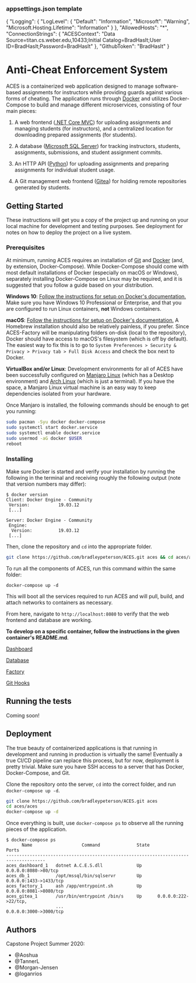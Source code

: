 ### appsettings.json template
{
  "Logging": {
    "LogLevel": {
      "Default": "Information",
      "Microsoft": "Warning",
      "Microsoft.Hosting.Lifetime": "Information"
    }
  },
  "AllowedHosts": "*",
  "ConnectionStrings": {
    "ACESContext": "Data Source=titan.cs.weber.edu,10433;Initial Catalog=BradHasIt;User ID=BradHasIt;Password=BradHasIt"
  },
  "GithubToken": "BradHasIt"
}

# Anti-Cheat Enforcement System

ACES is a containerized web application designed to manage software-based assignments for instructors while providing guards against various forms of cheating. The application runs through [Docker](https://www.docker.com/) and utilizes Docker-Compose to build and manage different microservices, consisting of four main pieces:

1. A web frontend ([.NET Core MVC](https://docs.microsoft.com/en-us/aspnet/core/tutorials/first-mvc-app/start-mvc?view=aspnetcore-3.1&tabs=visual-studio
)) for uploading assignments and managing students (for instructors), and a centralized location for downloading prepared assignments (for students).

2. A database ([Microsoft SQL Server](https://www.microsoft.com/en-us/sql-server/sql-server-2019)) for tracking instructors, students, assignments, submissions, and student assignment commits. 

3. An HTTP API ([Python](https://docs.python.org/3/library/http.server.html)) for uploading assignments and preparing assignments for individual student usage.

4. A Git management web frontend ([Gitea](https://gitea.io/en-us/)) for holding remote repositories generated by students.

## Getting Started

These instructions will get you a copy of the project up and running on your local machine for development and testing purposes. See deployment for notes on how to deploy the project on a live system.

### Prerequisites

At minimum, running ACES requires an installation of [Git](https://git-scm.com/) and [Docker](https://docs.docker.com/get-docker/) (and, by extension, Docker-Compose). While Docker-Compose should come with most default installations of Docker (especially on macOS or Windows), separately installing Docker-Compose on Linux may be required, and it is suggested that you follow a guide based on your distribution.

**Windows 10**: [Follow the instructions for setup on Docker's documentation.](https://docs.docker.com/docker-for-windows/install/) Make sure you have Windows 10 Professional or Enterprise, and that you are configured to run Linux containers, **not** Windows containers.

**macOS**: [Follow the instructions for setup on Docker's documentation.](https://docs.docker.com/docker-for-mac/install/) A Homebrew installation should also be relatively painless, if you prefer. Since ACES-Factory will be manipulating folders on-disk (local to the repository), Docker should have access to macOS's filesystem (which is off by default). The easiest way to fix this is to go to `System Preferences > Security & Privacy > Privacy tab > Full Disk Access` and check the box next to Docker.

**VirtualBox and/or Linux**: Development environments for all of ACES have been successfully configured on [Manjaro Linux](https://manjaro.org/) (which has a Desktop environment) and [Arch Linux](https://www.archlinux.org/) (which is just a terminal). If you have the space, a Manjaro Linux virtual machine is an easy way to keep dependencies isolated from your hardware. 

Once Manjaro is installed, the following commands should be enough to get you running:
```bash
sudo pacman -Syu docker docker-compose
sudo systemctl start docker.service
sudo systemctl enable docker.service
sudo usermod -aG docker $USER
reboot
```

### Installing

Make sure Docker is started and verify your installation by running the following in the terminal and receiving roughly the following output (note that version numbers may differ):
```
$ docker version
Client: Docker Engine - Community
 Version:           19.03.12
 [...]

Server: Docker Engine - Community
 Engine:
  Version:          19.03.12
 [...]
```

Then, clone the repository and `cd` into the appropriate folder.
```bash
git clone https://github.com/bradleypeterson/ACES.git aces && cd aces/aces
```

To run all the components of ACES, run this command within the same folder:
```
docker-compose up -d
```

This will boot all the services required to run ACES and will pull, build, and attach networks to containers as necessary.

From here, navigate to `http://localhost:8080` to verify that the web frontend and database are working. 

**To develop on a specific container, follow the instructions in the given container's README.md**.

[Dashboard](aces/dashboard/README.md)

[Database](aces/database/README.md)

[Factory](aces/factory/README.md)

[Git Hooks](aces/git-hook/README.md)

## Running the tests

Coming soon!

## Deployment

The true beauty of containerized applications is that running in development and running in production is virtually the same! Eventually a true CI/CD pipeline can replace this process, but for now, deployment is pretty trivial. Make sure you have SSH access to a server that has Docker, Docker-Compose, and Git.

Clone the repository onto the server, `cd` into the correct folder, and run `docker-compose up -d`. 

```bash
git clone https://github.com/bradleypeterson/ACES.git aces
cd aces/aces
docker-compose up -d
```

Once everything is built, use `docker-compose ps` to observe all the running pieces of the application.

```
$ docker-compose ps
      Name                   Command              State              Ports
-------------------------------------------------------------------------------------
aces_dashboard_1   dotnet A.C.E.S.dll             Up      0.0.0.0:8080->80/tcp
aces_db_1          /opt/mssql/bin/sqlservr        Up      0.0.0.0:1433->1433/tcp
aces_factory_1     ash /app/entrypoint.sh         Up      0.0.0.0:8081->8080/tcp
aces_gitea_1       /usr/bin/entrypoint /bin/s     Up      0.0.0.0:222->22/tcp,
                   ...                                    0.0.0.0:3000->3000/tcp
```

## Authors

Capstone Project Summer 2020:
* @Aoshua
* @TannerL
* @Morgan-Jensen
* @loganrios
